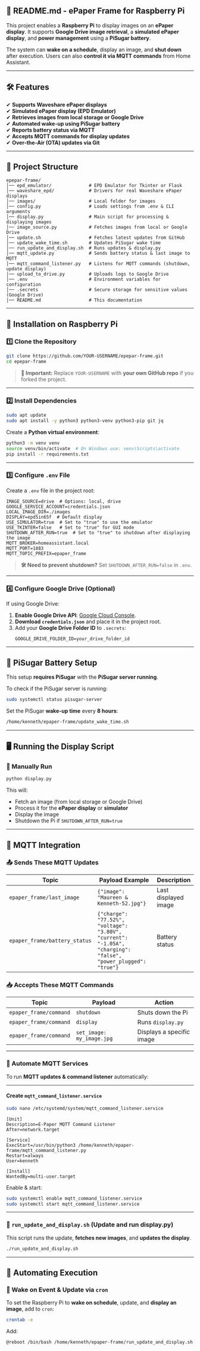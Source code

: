 ## **📄 README.md - ePaper Frame for Raspberry Pi**
This project enables a **Raspberry Pi** to display images on an **ePaper display**. It supports **Google Drive image retrieval**, a **simulated ePaper display**, and **power management** using a **PiSugar battery**.

The system can **wake on a schedule**, display an image, and **shut down** after execution. Users can also **control it via MQTT commands** from Home Assistant.

---

## **🛠 Features**
✔ **Supports Waveshare ePaper displays**  
✔ **Simulated ePaper display (EPD Emulator)**  
✔ **Retrieves images from local storage or Google Drive**  
✔ **Automated wake-up using PiSugar battery**  
✔ **Reports battery status via MQTT**  
✔ **Accepts MQTT commands for display updates**  
✔ **Over-the-Air (OTA) updates via Git**  

---

## **📂 Project Structure**
```
epepar-frame/
│── epd_emulator/              # EPD Emulator for Tkinter or Flask
│── waveshare_epd/             # Drivers for real Waveshare ePaper displays
│── images/                    # Local folder for images
│── config.py                  # Loads settings from .env & CLI arguments
│── display.py                 # Main script for processing & displaying images
│── image_source.py            # Fetches images from local or Google Drive
│── update.sh                  # Fetches latest updates from GitHub
│── update_wake_time.sh        # Updates PiSugar wake time
│── run_update_and_display.sh  # Runs updates & display.py
│── mqtt_update.py             # Sends battery status & last image to MQTT
│── mqtt_command_listener.py   # Listens for MQTT commands (shutdown, update display)
│── upload_to_drive.py         # Uploads logs to Google Drive
│── .env                       # Environment variables for configuration
│── .secrets                   # Secure storage for sensitive values (Google Drive)
│── README.md                  # This documentation
```

---

## **🚀 Installation on Raspberry Pi**
### **1️⃣ Clone the Repository**
```bash
git clone https://github.com/YOUR-USERNAME/epepar-frame.git
cd epepar-frame
```
> **🔹 Important:** Replace `YOUR-USERNAME` with **your own GitHub repo** if you forked the project.

---

### **2️⃣ Install Dependencies**
```bash
sudo apt update
sudo apt install -y python3 python3-venv python3-pip git jq
```
Create a **Python virtual environment**:
```bash
python3 -m venv venv
source venv/bin/activate  # On Windows use: venv\Scripts\activate
pip install -r requirements.txt
```

---

### **3️⃣ Configure `.env` File**
Create a `.env` file in the project root:
```
IMAGE_SOURCE=drive  # Options: local, drive
GOOGLE_SERVICE_ACCOUNT=credentials.json
LOCAL_IMAGE_DIR=./images
DISPLAY=epd5in65f  # Default display
USE_SIMULATOR=true  # Set to "true" to use the emulator
USE_TKINTER=false   # Set to "true" for GUI mode
SHUTDOWN_AFTER_RUN=true  # Set to "true" to shutdown after displaying the image
MQTT_BROKER=homeassistant.local
MQTT_PORT=1883
MQTT_TOPIC_PREFIX=epaper_frame
```

> **🛠 Need to prevent shutdown?** Set `SHUTDOWN_AFTER_RUN=false` in `.env`.

---

### **4️⃣ Configure Google Drive (Optional)**
If using Google Drive:
1. **Enable Google Drive API**: [Google Cloud Console](https://console.cloud.google.com/).
2. **Download `credentials.json`** and place it in the project root.
3. Add your **Google Drive Folder ID** to `.secrets`:
   ```
   GOOGLE_DRIVE_FOLDER_ID=your_drive_folder_id
   ```

---

## **🔋 PiSugar Battery Setup**
This setup **requires PiSugar** with the **PiSugar server running**.

To check if the PiSugar server is running:
```bash
sudo systemctl status pisugar-server
```

Set the PiSugar **wake-up time** every **8 hours**:
```bash
/home/kenneth/epaper-frame/update_wake_time.sh
```

---

## **🖥️ Running the Display Script**
### **📌 Manually Run**
```bash
python display.py
```
This will:
- Fetch an image (from local storage or Google Drive)
- Process it for the **ePaper display** or **simulator**
- Display the image
- Shutdown the Pi if `SHUTDOWN_AFTER_RUN=true`

---

## **📡 MQTT Integration**
### **📤 Sends These MQTT Updates**
| **Topic**                 | **Payload Example**                            | **Description** |
|---------------------------|--------------------------------|----------------|
| `epaper_frame/last_image` | `{"image": "Maureen & Kenneth-52.jpg"}` | Last displayed image |
| `epaper_frame/battery_status` | `{"charge": "77.52%", "voltage": "3.80V", "current": "-1.05A", "charging": "false", "power_plugged": "true"}` | Battery status |

### **📥 Accepts These MQTT Commands**
| **Topic**                   | **Payload**           | **Action** |
|-----------------------------|----------------------|------------|
| `epaper_frame/command`       | `shutdown`          | Shuts down the Pi |
| `epaper_frame/command`       | `display`           | Runs `display.py` |
| `epaper_frame/command`       | `set_image: my_image.jpg` | Displays a specific image |

---
### **📌 Automate MQTT Services**
To run **MQTT updates & command listener** automatically:


---
#### **Create `mqtt_command_listener.service`**
```bash
sudo nano /etc/systemd/system/mqtt_command_listener.service
```
```
[Unit]
Description=E-Paper MQTT Command Listener
After=network.target

[Service]
ExecStart=/usr/bin/python3 /home/kenneth/epaper-frame/mqtt_command_listener.py
Restart=always
User=kenneth

[Install]
WantedBy=multi-user.target
```
Enable & start:
```bash
sudo systemctl enable mqtt_command_listener.service
sudo systemctl start mqtt_command_listener.service
```

---

### **📌 `run_update_and_display.sh` (Update and run display.py)**
This script runs the update, **fetches new images**, and **updates the display**.

```bash
./run_update_and_display.sh
```

---
## **🔄 Automating Execution**
### **📌 Wake on Event & Update via `cron`**
To set the Raspberry Pi to **wake on schedule**, update, and **display an image**, add to `cron`:

```bash
crontab -e
```
Add:
```
@reboot /bin/bash /home/kenneth/epaper-frame/run_update_and_display.sh
```
